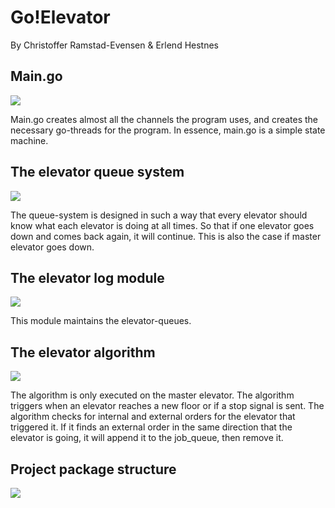 Go!Elevator
===========
By Christoffer Ramstad-Evensen & Erlend Hestnes


Main.go
--------

![](https://raw.github.com/oldgeezr/sanntid/coffee/figures/elevator_main.png)

Main.go creates almost all the channels the program uses, and creates the necessary go-threads for the program. In essence, main.go is a simple state machine.


The elevator queue system
--------------------------

![](https://raw.github.com/oldgeezr/sanntid/coffee/figures/elevator_queues.png)

The queue-system is designed in such a way that every elevator should know what each elevator is doing at all times. So that if one elevator goes down and comes back again, it will continue. This is also the case if master elevator goes down.

The elevator log module
-------------------------

![](https://raw.github.com/oldgeezr/sanntid/coffee/figures/elevator_log_module.png)

This module maintains the elevator-queues.

The elevator algorithm
------------------------

![](https://raw.github.com/oldgeezr/sanntid/coffee/figures/elevator_algorithm.png)

The algorithm is only executed on the master elevator. The algorithm triggers when an elevator reaches a new floor or if a stop signal is sent. The algorithm checks for internal and external orders for the elevator that triggered it. If it finds an external order in the same direction that the elevator is going, it will append it to the job_queue, then remove it.

Project package structure
------------------------

![](https://raw.github.com/oldgeezr/sanntid/coffee/figures/project_hierarchy.png)
